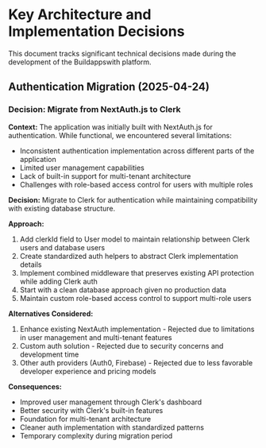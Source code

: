 # Key Architecture and Implementation Decisions

This document tracks significant technical decisions made during the development of the Buildappswith platform.

## Authentication Migration (2025-04-24)

### Decision: Migrate from NextAuth.js to Clerk

**Context:**
The application was initially built with NextAuth.js for authentication. While functional, we encountered several limitations:
- Inconsistent authentication implementation across different parts of the application
- Limited user management capabilities
- Lack of built-in support for multi-tenant architecture
- Challenges with role-based access control for users with multiple roles

**Decision:**
Migrate to Clerk for authentication while maintaining compatibility with existing database structure.

**Approach:**
1. Add clerkId field to User model to maintain relationship between Clerk users and database users
2. Create standardized auth helpers to abstract Clerk implementation details
3. Implement combined middleware that preserves existing API protection while adding Clerk auth
4. Start with a clean database approach given no production data
5. Maintain custom role-based access control to support multi-role users

**Alternatives Considered:**
1. Enhance existing NextAuth implementation - Rejected due to limitations in user management and multi-tenant features
2. Custom auth solution - Rejected due to security concerns and development time
3. Other auth providers (Auth0, Firebase) - Rejected due to less favorable developer experience and pricing models

**Consequences:**
- Improved user management through Clerk's dashboard
- Better security with Clerk's built-in features
- Foundation for multi-tenant architecture
- Cleaner auth implementation with standardized patterns
- Temporary complexity during migration period
